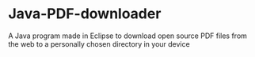 # Java-PDF-downloader
A Java program made in Eclipse to download open source PDF files from the web to a personally chosen directory in your device
